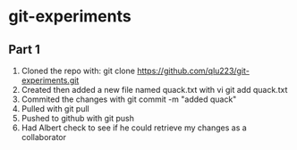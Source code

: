 # git-experiments
## Part 1
1. Cloned the repo with: git clone https://github.com/qlu223/git-experiments.git
2. Created then added a new file named quack.txt with vi git add quack.txt
3. Commited the changes with git commit -m "added quack"
4. Pulled with git pull 
5. Pushed to github with git push
6. Had Albert check to see if he could retrieve my changes as a collaborator